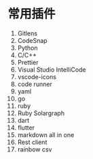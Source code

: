 常用插件
===

1. Gitlens
2. CodeSnap
3. Python
4. C/C++
5. Prettier
6. Visual Studio IntelliCode
7. vscode-icons
8. code runner
9. yaml
10. go
11. ruby
12. Ruby Solargraph
13. dart
14. flutter
15. markdown all in one
16. Rest client
17. rainbow csv